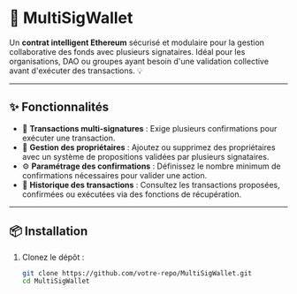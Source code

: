 # 🏦 MultiSigWallet

Un **contrat intelligent Ethereum** sécurisé et modulaire pour la gestion collaborative des fonds avec plusieurs signataires. Idéal pour les organisations, DAO ou groupes ayant besoin d'une validation collective avant d'exécuter des transactions. 💡

---

## ✨ Fonctionnalités

- 🔐 **Transactions multi-signatures** : Exige plusieurs confirmations pour exécuter une transaction.
- 👥 **Gestion des propriétaires** : Ajoutez ou supprimez des propriétaires avec un système de propositions validées par plusieurs signataires.
- ⚙️ **Paramétrage des confirmations** : Définissez le nombre minimum de confirmations nécessaires pour valider une action.
- 🧾 **Historique des transactions** : Consultez les transactions proposées, confirmées ou exécutées via des fonctions de récupération.

---

## 📦 Installation

1. Clonez le dépôt :
   ```bash
   git clone https://github.com/votre-repo/MultiSigWallet.git
   cd MultiSigWallet
